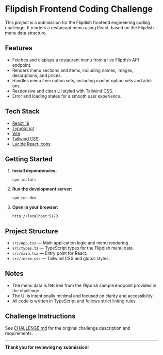 # Flipdish Frontend Coding Challenge

This project is a submission for the Flipdish frontend engineering coding challenge. It renders a restaurant menu using React, based on the Flipdish menu data structure.

## Features

-   Fetches and displays a restaurant menu from a live Flipdish API endpoint.
-   Renders menu sections and items, including names, images, descriptions, and prices.
-   Handles menu item option sets, including master option sets and add-ons.
-   Responsive and clean UI styled with Tailwind CSS.
-   Error and loading states for a smooth user experience.

## Tech Stack

-   [React 19](https://react.dev/)
-   [TypeScript](https://www.typescriptlang.org/)
-   [Vite](https://vitejs.dev/)
-   [Tailwind CSS](https://tailwindcss.com/)
-   [Lucide React Icons](https://lucide.dev/icons/)

## Getting Started

1. **Install dependencies:**

    ```sh
    npm install
    ```

2. **Run the development server:**

    ```sh
    npm run dev
    ```

3. **Open in your browser:**
    ```
    http://localhost:5173
    ```

## Project Structure

-   `src/App.tsx` — Main application logic and menu rendering.
-   `src/types.ts` — TypeScript types for the Flipdish menu data.
-   `src/main.tsx` — Entry point for React.
-   `src/index.css` — Tailwind CSS and global styles.

## Notes

-   The menu data is fetched from the Flipdish sample endpoint provided in the challenge.
-   The UI is intentionally minimal and focused on clarity and accessibility.
-   All code is written in TypeScript and follows strict linting rules.

## Challenge Instructions

See [CHALLENGE.md](CHALLENGE.md) for the original challenge description and requirements.

---

**Thank you for reviewing my submission!**
